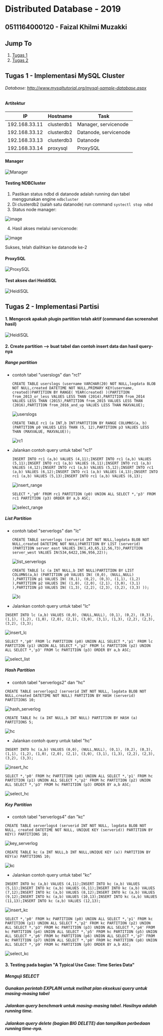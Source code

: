 # Distributed Database - 2019
## 0511164000120 - Faizal Khilmi Muzakki

## Jump To
1. [Tugas 1](#tugas-1---implementasi-mysql-cluster)
2. [Tugas 2](#tugas-2---implementasi-partisi)

## Tugas 1 - Implementasi MySQL Cluster

###### Database: http://www.mysqltutorial.org/mysql-sample-database.aspx

#### Artitektur
IP|Hostname|Task
--|--------|----
192.168.33.11|clusterdb1|Manager, servicenode
192.168.33.12|clusterdb2|Datanode, servicenode
192.168.33.13|clusterdb3|Datanode
192.168.33.14|proxysql|ProxySQL

#### Manager
![Manager](ss/manager.PNG)

#### Testing NDBCluster
1. Pastikan status ndbd di datanode adalah running dan tabel menggunakan engine `ndbcluster`
2. Di clusterdb2 (salah satu datanode) run command `systectl stop ndbd`
3. Status node manager:

![image](ss/manager2.png)

4. Hasil akses melalui servicenode:

![image](ss/servicenode-access.PNG)

Sukses, telah dialihkan ke datanode ke-2

#### ProxySQL
![ProxySQL](ss/proxysql.PNG)

#### Test akses dari HeidiSQL
![HeidiSQL](ss/heidisql.PNG)

## Tugas 2 - Implementasi Partisi

#### 1. Mengecek apakah plugin partition telah aktif (command dan screenshot hasil)

![HeidiSQL](ss/plugins.PNG)

#### 2. Create partition --> buat tabel dan contoh insert data dan hasil query-nya
##### Range partition
- contoh tabel "userslogs" dan "rc1"

    `CREATE TABLE userslogs (username VARCHAR(20) NOT NULL,logdata BLOB NOT NULL,created DATETIME NOT NULL,PRIMARY KEY(username, created))PARTITION BY RANGE( YEAR(created) )(PARTITION from_2013_or_less VALUES LESS THAN (2014),PARTITION from_2014 VALUES LESS THAN (2015),PARTITION from_2015 VALUES LESS THAN (2016),PARTITION from_2016_and_up VALUES LESS THAN MAXVALUE);`

    ![userslogs](ss/range_col_userslogs.PNG)

    `CREATE TABLE rc1 (a INT,b INT)PARTITION BY RANGE COLUMNS(a, b) (PARTITION p0 VALUES LESS THAN (5, 12),PARTITION p3 VALUES LESS THAN (MAXVALUE, MAXVALUE));`

    ![rc1](ss/rc1.PNG)

- Jalankan contoh query untuk tabel "rc1"

    `INSERT INTO rc1 (a,b) VALUES (4,11);INSERT INTO rc1 (a,b) VALUES (5,11);INSERT INTO rc1 (a,b) VALUES (6,11);INSERT INTO rc1 (a,b) VALUES (4,12);INSERT INTO rc1 (a,b) VALUES (5,12);INSERT INTO rc1 (a,b) VALUES (6,12);INSERT INTO rc1 (a,b) VALUES (4,13);INSERT INTO rc1 (a,b) VALUES (5,13);INSERT INTO rc1 (a,b) VALUES (6,13);`

    ![insert_range](ss/insert_range.PNG)

    `SELECT *,'p0' FROM rc1 PARTITION (p0) UNION ALL SELECT *,'p3' FROM rc1 PARTITION (p3) ORDER BY a,b ASC;`

    ![select_range](ss/select_range.PNG)

##### List Partition
  - contoh tabel "serverlogs" dan "lc"

    `CREATE TABLE serverlogs (serverid INT NOT NULL,logdata BLOB NOT NULL,created DATETIME NOT NULL)PARTITION BY LIST (serverid)(PARTITION server_east VALUES IN(1,43,65,12,56,73),PARTITION server_west VALUES IN(534,6422,196,956,22));`

    ![list_serverlogs](ss/list_serverlogs.PNG)

    `CREATE TABLE lc (a INT NULL,b INT NULL)PARTITION BY LIST COLUMNS(a,b) (PARTITION p0 VALUES IN( (0,0), (NULL,NULL) ),PARTITION p1 VALUES IN( (0,1), (0,2), (0,3), (1,1), (1,2) ),PARTITION p2 VALUES IN( (1,0), (2,0), (2,1), (3,0), (3,1) ),PARTITION p3 VALUES IN( (1,3), (2,2), (2,3), (3,2), (3,3) ));`

    ![lc](ss/lc.PNG)

  -  Jalankan contoh query untuk tabel "lc"

  `INSERT INTO lc (a,b) VALUES (0,0), (NULL,NULL), (0,1), (0,2), (0,3), (1,1), (1,2), (1,0), (2,0), (2,1), (3,0), (3,1), (1,3), (2,2), (2,3), (3,2), (3,3);`

  ![insert_lc](ss/insert_lc.PNG)


  `SELECT *,'p0' FROM lc PARTITION (p0) UNION ALL SELECT *,'p1' FROM lc PARTITION (p1) UNION ALL SELECT *,'p2' FROM lc PARTITION (p2) UNION ALL SELECT *,'p3' FROM lc PARTITION (p3) ORDER BY a,b ASC;`

  ![select_list](ss/select_list.PNG)

##### Hash Partition
  - contoh tabel "serverlogs2" dan "hc"

  `CREATE TABLE serverlogs2 (serverid INT NOT NULL, logdata BLOB NOT NULL,created DATETIME NOT NULL) PARTITION BY HASH (serverid) PARTITIONS 10;`

  ![hash_serverlog](ss/hash_serverlog.PNG)

  `CREATE TABLE hc (a INT NULL,b INT NULL) PARTITION BY HASH (a) PARTITIONS 5;`

  ![hc](ss/hc.PNG)

  - Jalankan contoh query untuk tabel "hc"

  `INSERT INTO hc (a,b) VALUES (0,0), (NULL,NULL), (0,1), (0,2), (0,3), (1,1), (1,2), (1,0), (2,0), (2,1), (3,0), (3,1), (1,3), (2,2), (2,3), (3,2), (3,3);`

  ![insert_hc](ss/insert_hc.PNG)

  `SELECT *,'p0' FROM hc PARTITION (p0) UNION ALL SELECT *,'p1' FROM hc PARTITION (p1) UNION ALL SELECT *,'p2' FROM hc PARTITION (p2) UNION ALL SELECT *,'p3' FROM hc PARTITION (p3) ORDER BY a,b ASC;`

  ![select_hc](ss/select_hc.PNG)

##### Key Partition
  - contoh tabel "serverlogs4" dan "kc"

  `CREATE TABLE serverlogs4 (serverid INT NOT NULL, logdata BLOB NOT NULL, created DATETIME NOT NULL, UNIQUE KEY (serverid)) PARTITION BY KEY() PARTITIONS 10;`

  ![key_serverlog](ss/key_serverlog.PNG)

  `CREATE TABLE kc (a INT NULL,b INT NULL,UNIQUE KEY (a)) PARTITION BY KEY(a) PARTITIONS 10;`

  ![kc](ss/kc.PNG)

  - Jalankan contoh query untuk tabel "kc"

  `INSERT INTO kc (a,b) VALUES (4,11);INSERT INTO kc (a,b) VALUES (5,11);INSERT INTO kc (a,b) VALUES (6,11);INSERT INTO kc (a,b) VALUES (7,12);INSERT INTO kc (a,b) VALUES (8,12);INSERT INTO kc (a,b) VALUES (9,12);INSERT INTO kc (a,b) VALUES (10,13);INSERT INTO kc (a,b) VALUES (11,13);INSERT INTO kc (a,b) VALUES (12,13);`

  ![insert_kc](ss/insert_kc.PNG)

  `SELECT *,'p0' FROM kc PARTITION (p0) UNION ALL SELECT *,'p1' FROM kc PARTITION (p1) UNION ALL SELECT *,'p2' FROM kc PARTITION (p2) UNION ALL SELECT *,'p3' FROM kc PARTITION (p3) UNION ALL SELECT *,'p4' FROM kc PARTITION (p4) UNION ALL SELECT *,'p5' FROM kc PARTITION (p5) UNION ALL SELECT *,'p6' FROM kc PARTITION (p6) UNION ALL SELECT *,'p7' FROM kc PARTITION (p7) UNION ALL SELECT *,'p8' FROM kc PARTITION (p8) UNION ALL SELECT *,'p9' FROM kc PARTITION (p9) ORDER BY a,b ASC;`

  ![select_kc](ss/select_kc.PNG)

#### 3. Testing pada bagian "A Typical Use Case: Time Series Data"
##### Menguji SELECT
##### Gunakan perintah EXPLAIN untuk melihat plan eksekusi query untuk masing-masing tabel
##### Jalankan query benchmark untuk masing-masing tabel. Hasilnya adalah running time.
##### Jalankan query delete (bagian BIG DELETE) dan tampilkan perbedaan running time-nya.
